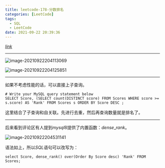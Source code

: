 ```yaml
---
title: leetcode-178-分数排名
categories: [LeetCode]
tags:
  - SQL
  - LeetCode
date: 2021-09-22 20:39:36
---
```


[$link$](https://leetcode-cn.com/problems/rank-scores/)

<hr/>

![image-20210922204113069](https://gitee.com/cao_ziqiang/img/raw/master/20210922204113.png)

![image-20210922204125851](https://gitee.com/cao_ziqiang/img/raw/master/20210922204125.png)

<hr/>

如果不考虑性能的话，可以直接上子查询。

```mysql
# Write your MySQL query statement below
SELECT Score, (SELECT count(DISTINCT score) FROM Scores WHERE score >= s.score) AS 'Rank' FROM Scores s ORDER BY Score DESC ;
```

这里结合了子查询和自关联。先进行去重，然后再查询数量就是排名了。

<hr/>

后来看到评论区有人提到$mysql8$提供了内置函数：$dense\text{_}rank$。

![image-20210922204531141](https://gitee.com/cao_ziqiang/img/raw/master/20210922204531.png)

语法如上，所以$SQL$语句可以改写为：

```mysql
select Score, dense_rank() over(Order By Score desc) 'Rank' FROM Scores;
```

